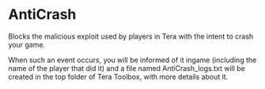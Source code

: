 # AntiCrash
Blocks the malicious exploit used by players in Tera with the intent to crash your game. 

When such an event occurs, you will be informed of it ingame (including the name of the player that did it) and a file named AntiCrash_logs.txt will be created in the top folder of Tera Toolbox, with more details about it.